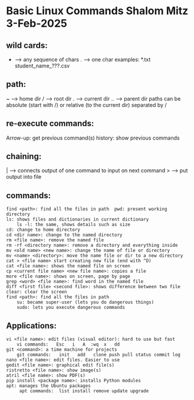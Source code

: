 # Basic Linux Commands      Shalom Mitz   3-Feb-2025

## wild cards:  

   * --> any sequence of chars   . --> one char
   examples:   *.txt    student_name_???.csv

## path: 

   ~ --> home dir   / --> root dir   . --> current dir   .. --> parent dir
   paths can be absolute (start with /) or relative (to the current dir)
   separated by  /

## re-execute commands: 

   Arrow-up: get previous command(s)  history: show previous commands

## chaining:  

   | --> connects output of one command to input on next command    > --> put output into file

## commands:

	find <path>: find all the files in path  pwd: present working directory
	ls: shows files and dictionaries in current dictionary
		ls -l: the same, shows details such as size
	cd: change to home directory
	cd <dir name>: change to the named directory
	rm <file name>: remove the named file
	rm -rf <directory name>: remove a directory and everything inside
	mv <old name> <new name>: change the name of file or directory
	mv <name> <directory>: move the name file or dir to a new directory
	cat > <file name> start creating new file (end with ^D)
	cat <file name>: shows the named file on screen
	cp <current file name> <new file name>: copies a file
	more <file name>: shows on screen, page by page
	grep <word> <file name>: find word in the named file
	diff <first file> <second file>: shows difference between two file
	clear: clear the screen
	find <path>: find all the files in path
        su: became super-user (lets you do dangerous things)
        sudo: lets you execute dangerous commands
        
## Applications:

    vi <file name>: edit files (visual editor): hard to use but fast
        vi commands:   Esc   i   A  :wq  x   dd
    git <command>: a time machine for projects
        git commands:   init   add   clone push pull status commit log
    nano <file name>: edit files. Easier to use
    gedit <file name>: graphical edit file(s)
    ristretto <file name>: show image(s)
    atril <file name>: show PDF(s)
    pip install <package name>: installs Python modules
    apt: manages the Ubuntu packages
         apt commands:  list install remove update upgrade
    
    
